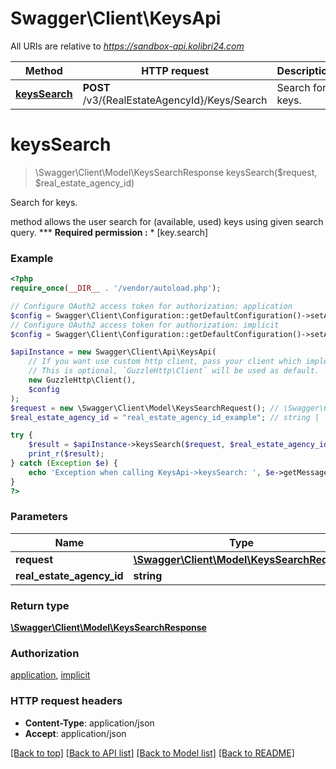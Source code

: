 # Swagger\Client\KeysApi

All URIs are relative to *https://sandbox-api.kolibri24.com*

Method | HTTP request | Description
------------- | ------------- | -------------
[**keysSearch**](KeysApi.md#keysSearch) | **POST** /v3/{RealEstateAgencyId}/Keys/Search | Search for keys.


# **keysSearch**
> \Swagger\Client\Model\KeysSearchResponse keysSearch($request, $real_estate_agency_id)

Search for keys.

method allows the user search for (available, used) keys using given search query.  *** **Required permission :**    * [key.search]

### Example
```php
<?php
require_once(__DIR__ . '/vendor/autoload.php');

// Configure OAuth2 access token for authorization: application
$config = Swagger\Client\Configuration::getDefaultConfiguration()->setAccessToken('YOUR_ACCESS_TOKEN');
// Configure OAuth2 access token for authorization: implicit
$config = Swagger\Client\Configuration::getDefaultConfiguration()->setAccessToken('YOUR_ACCESS_TOKEN');

$apiInstance = new Swagger\Client\Api\KeysApi(
    // If you want use custom http client, pass your client which implements `GuzzleHttp\ClientInterface`.
    // This is optional, `GuzzleHttp\Client` will be used as default.
    new GuzzleHttp\Client(),
    $config
);
$request = new \Swagger\Client\Model\KeysSearchRequest(); // \Swagger\Client\Model\KeysSearchRequest | 
$real_estate_agency_id = "real_estate_agency_id_example"; // string | 

try {
    $result = $apiInstance->keysSearch($request, $real_estate_agency_id);
    print_r($result);
} catch (Exception $e) {
    echo 'Exception when calling KeysApi->keysSearch: ', $e->getMessage(), PHP_EOL;
}
?>
```

### Parameters

Name | Type | Description  | Notes
------------- | ------------- | ------------- | -------------
 **request** | [**\Swagger\Client\Model\KeysSearchRequest**](../Model/KeysSearchRequest.md)|  |
 **real_estate_agency_id** | **string**|  |

### Return type

[**\Swagger\Client\Model\KeysSearchResponse**](../Model/KeysSearchResponse.md)

### Authorization

[application](../../README.md#application), [implicit](../../README.md#implicit)

### HTTP request headers

 - **Content-Type**: application/json
 - **Accept**: application/json

[[Back to top]](#) [[Back to API list]](../../README.md#documentation-for-api-endpoints) [[Back to Model list]](../../README.md#documentation-for-models) [[Back to README]](../../README.md)

